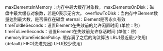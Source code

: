 maxElementsInMemory：内存中最大缓存对象数。
maxElementsOnDisk：磁盘中最大缓存对象数，若是0表示无穷大。
overflowToDisk：当内存中Element数量达到最大数，是否保存在磁盘
eternal：Element是否永久有效
timeToIdleSeconds：设置Element在失效前的允许闲置时间 (单位：秒)
timeToLiveSeconds：设置Element在失效前允许存活时间 (单位：秒)
memoryStoreEvictionPolicy: 缓存满了之后的淘汰算法 LRU(最近最少使用)(default) FIFO(先进先出) LFU(较少使用)
